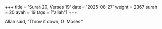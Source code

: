 +++
title = 'Surah 20, Verses 19'
date = '2025-08-27'
weight = 2367
surah = 20
ayah = 19
tags = ["allah"]
+++

Allah said, “Throw it down, O  Moses!”